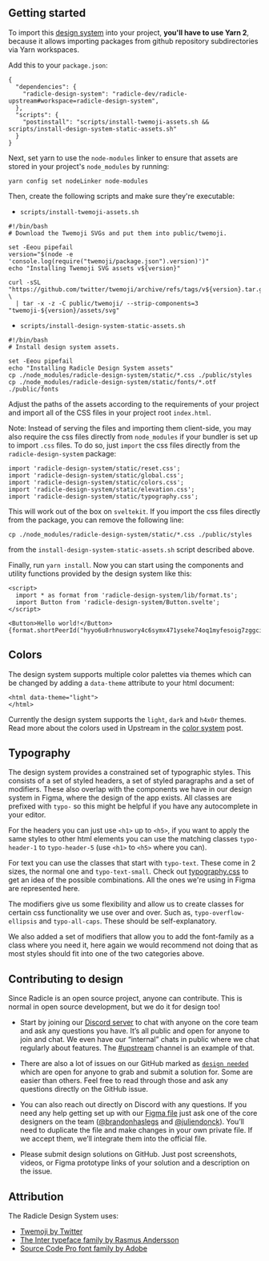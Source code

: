 ## Getting started

To import this [design system][ds] into your project, **you'll have to use Yarn
2**, because it allows importing packages from github repository subdirectories
via Yarn workspaces.

Add this to your `package.json`:
```
{
  "dependencies": {
    "radicle-design-system": "radicle-dev/radicle-upstream#workspace=radicle-design-system",
  },
  "scripts": {
    "postinstall": "scripts/install-twemoji-assets.sh && scripts/install-design-system-static-assets.sh"
  }
}
```

Next, set yarn to use the `node-modules` linker to ensure that assets are
stored in your project's `node_modules` by running:

```
yarn config set nodeLinker node-modules
```

Then, create the following scripts and make sure they're executable:

- `scripts/install-twemoji-assets.sh`
```
#!/bin/bash
# Download the Twemoji SVGs and put them into public/twemoji.

set -Eeou pipefail
version="$(node -e 'console.log(require("twemoji/package.json").version)')"
echo "Installing Twemoji SVG assets v${version}"

curl -sSL "https://github.com/twitter/twemoji/archive/refs/tags/v${version}.tar.gz" \
  | tar -x -z -C public/twemoji/ --strip-components=3 "twemoji-${version}/assets/svg"
```

- `scripts/install-design-system-static-assets.sh`
```
#!/bin/bash
# Install design system assets.

set -Eeou pipefail
echo "Installing Radicle Design System assets"
cp ./node_modules/radicle-design-system/static/*.css ./public/styles
cp ./node_modules/radicle-design-system/static/fonts/*.otf ./public/fonts
```

Adjust the paths of the assets according to the requirements of your project
and import all of the CSS files in your project root `index.html`.

Note: Instead of serving the files and importing them client-side, you may also
require the css files directly from `node_modules` if your bundler is set up to
import `.css` files. To do so, just `import` the css files directly from the
`radicle-design-system` package:

```
import 'radicle-design-system/static/reset.css';
import 'radicle-design-system/static/global.css';
import 'radicle-design-system/static/colors.css';
import 'radicle-design-system/static/elevation.css';
import 'radicle-design-system/static/typography.css';
```

This will work out of the box on `sveltekit`. If you import the css files
directly from the package, you can remove the following line:
```
cp ./node_modules/radicle-design-system/static/*.css ./public/styles
```
from the `install-design-system-static-assets.sh` script described above.

Finally, run `yarn install`. Now you can start using the components and
utility functions provided by the design system like this:

```
<script>
  import * as format from 'radicle-design-system/lib/format.ts';
  import Button from 'radicle-design-system/Button.svelte';
</script>

<Button>Hello world!</Button>
{format.shortPeerId("hyyo6u8rhnuswory4c6symx471yseke74oq1myfesoig7zggcixejy")}
```


## Colors

The design system supports multiple color palettes via themes which can be
changed by adding a `data-theme` attribute to your html document:
```
<html data-theme="light">
</html>
```

Currently the design system supports the `light`, `dark` and `h4x0r` themes.
Read more about the colors used in Upstream in the [color system][cs] post.


## Typography

The design system provides a constrained set of typographic styles. This
consists of a set of styled headers, a set of styled paragraphs and a set of
modifiers. These also overlap with the components we have in our design system
in Figma, where the design of the app exists. All classes are prefixed with
`typo-` so this might be helpful if you have any autocomplete in your editor.

For the headers you can just use `<h1>` up to `<h5>`, if you want to apply the
same styles to other html elements you can use the matching classes
`typo-header-1` to `typo-header-5` (use `<h1>` to `<h5>` where you can).

For text you can use the classes that start with `typo-text`. These come in
2 sizes, the normal one and `typo-text-small`. Check out
[typography.css][ty] to get an idea of the possible
combinations. All the ones we're using in Figma are represented here.

The modifiers give us some flexibility and allow us to create classes for
certain css functionality we use over and over. Such as,
`typo-overflow-ellipsis` and `typo-all-caps`. These should be self-explanatory.

We also added a set of modifiers that allow you to add the font-family as a
class where you need it, here again we would recommend not doing that as most
styles should fit into one of the two categories above.


## Contributing to design

Since Radicle is an open source project, anyone can contribute. This is normal
in open source development, but we do it for design too!

  - Start by joining our [Discord server][dc] to chat with anyone on the core
    team and ask any questions you have. It’s all public and open for anyone to
    join and chat. We even have our “internal” chats in public where we chat
    regularly about features. The [#upstream][dc] channel is an example of
    that.

  - There are also a lot of issues on our GitHub marked as [`design needed`][dn]
    which are open for anyone to grab and submit a solution for. Some are
    easier than others. Feel free to read through those and ask any questions
    directly on the GitHub issue.

  - You can also reach out directly on Discord with any questions. If you need
    any help getting set up with our [Figma file][ff] just ask one of the core
    designers on the team ([@brandonhaslegs][bo] and [@juliendonck][jd]).
    You’ll need to duplicate the file and make changes in your own private
    file. If we accept them, we’ll integrate them into the official file.

  - Please submit design solutions on GitHub. Just post screenshots, videos, or
    Figma prototype links of your solution and a description on the issue.


## Attribution

The Radicle Design System uses:
  - [Twemoji by Twitter][tw]
  - [The Inter typeface family by Rasmus Andersson][ra]
  - [Source Code Pro font family by Adobe][so]


[bo]: https://github.com/brandonhaslegs
[cs]: https://radicle.community/t/color-system/166
[dc]: https://discord.com/channels/841318878125490186/843873418205331506
[dn]: https://github.com/radicle-dev/radicle-upstream/issues?q=is%3Aopen+is%3Aissu+label%3Adesign-needed
[ds]: https://radicle-dev.github.io/radicle-upstream
[ff]: https://www.figma.com/file/owmgsbs6lnUt8R1bixstCA/Radicle-Upstream?node-id=4147%3A7246
[jd]: https://github.com/juliendonck
[ra]: https://rsms.me/inter
[so]: https://adobe-fonts.github.io/source-code-pro
[tw]: https://twemoji.twitter.com
[ty]: ./static/typography.css
